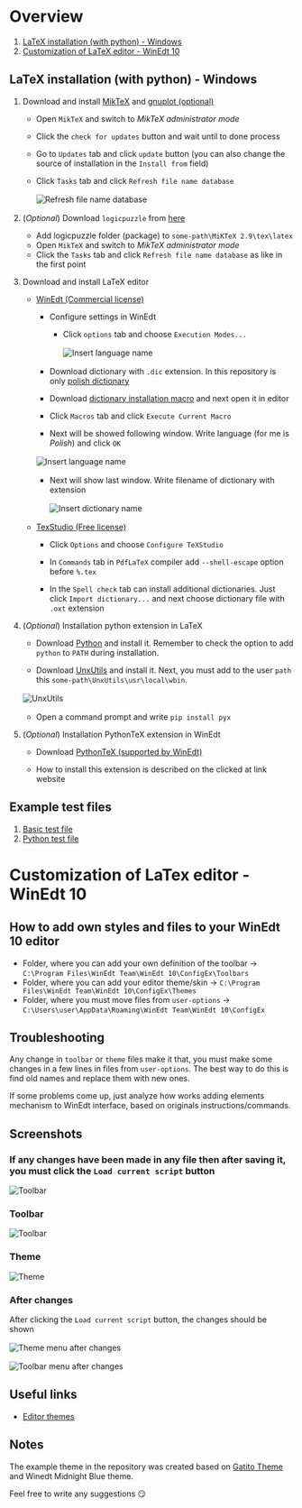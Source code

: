 # Overview

1. [LaTeX installation (with python) - Windows](latex/README.md)
2. [Customization of LaTeX editor - WinEdt 10](winedt/README.md)

## LaTeX installation (with python) - Windows

1. Download and install [MikTeX](https://miktex.org/download) and [gnuplot (optional)](https://sourceforge.net/projects/gnuplot/files/gnuplot/5.2.8/)
   - Open `MikTeX` and switch to *MikTeX administrator mode*

   - Click the `check for updates` button and wait until to done process

   - Go to `Updates` tab and click `update` button (you can also change the source of installation in the `Install from` field)

   - Click `Tasks` tab and click `Refresh file name database`
      <img style="margin: 1rem auto; display: block;" src="./install/images/miktex-refresh-name-databases.png" alt="Refresh file name database">

2. (*Optional*) Download `logicpuzzle` from [here](./packages/logicpuzzle)
   - Add logicpuzzle folder (package) to `some-path\MiKTeX 2.9\tex\latex`
   - Open `MikTeX` and switch to *MikTeX administrator mode*
   - Click the `Tasks` tab and click `Refresh file name database` as like in the first point

3. Download and install LaTeX editor
   - [WinEdt (Commercial license)](https://www.winedt.com/download.html)
     - Configure settings in WinEdt

       - Click `options` tab and choose `Execution Modes...`
         <img style="margin: 1rem auto; display: block;" src="./install/images/exec-mode-winedt10.png" alt="Insert language name">

     - Download dictionary with `.dic` extension. In this repository is only [polish dictionary](./dictionary/pl_huge.dic)

     - Download [dictionary installation macro](./dictionary/InstallDict.edt) and next open it in editor

     - Click `Macros` tab and click `Execute Current Macro`

     - Next will be showed following window. Write language (for me is *Polish*) and click `OK`
      <img style="margin: 1rem auto; display: block;" src="./install/images/language-name-dict-winedt.png" alt="Insert language name">

     - Next will show last window. Write filename of dictionary with extension
       <img style="margin: 1rem auto; display: block;" src="./install/images/dictionary-name-winedt.png" alt="Insert dictionary name">

   - [TexStudio (Free license)](https://www.texstudio.org/)
     - Click `Options` and choose `Configure TeXStudio`

     - In `Commands` tab in `PdfLaTeX` compiler add `--shell-escape` option before `%.tex`

     - In the `Spell check` tab can install additional dictionaries. Just click `Import dictionary...` and next choose dictionary file with `.oxt` extension

4. (*Optional*) Installation python extension in LaTeX
   - Download [Python](https://www.python.org/downloads/) and install it. Remember to check the option to add `python` to `PATH` during installation.

   - Download [UnxUtils](https://sourceforge.net/projects/unxutils/) and install it. Next, you must add to the user `path` this `some-path\UnxUtils\usr\local\wbin`.

   <img style="margin: 1rem auto; display: block;" src="./install/images/unx-utils-path.png" alt="UnxUtils">

   - Open a command prompt and write `pip install pyx`


5. (*Optional*) Installation PythonTeX extension in WinEdt
   - Download [PythonTeX (supported by WinEdt)](http://www.winedt.org/config/menus/PythonTeX.html)

   - How to install this extension is described on the clicked at link website

## Example test files

1. [Basic test file](./install/test-files/basic-test-file.tex)
2. [Python test file](./install/test-files/python-intersecting-rings.tex)

# Customization of LaTex editor - WinEdt 10

## How to add own styles and files to your WinEdt 10 editor

- Folder, where you can add your own definition of the toolbar &#8594; `C:\Program Files\WinEdt Team\WinEdt 10\ConfigEx\Toolbars`
- Folder, where you can add your editor theme/skin &#8594; `C:\Program Files\WinEdt Team\WinEdt 10\ConfigEx\Themes`
- Folder, where you must move files from `user-options` &#8594; `C:\Users\user\AppData\Roaming\WinEdt Team\WinEdt 10\ConfigEx`

## Troubleshooting

Any change in `toolbar` or `theme` files make it that, you must make some changes in a few lines in files from `user-options`.
The best way to do this is find old names and replace them with new ones.

If some problems come up, just analyze how works adding elements mechanism to WinEdt interface, based on originals instructions/commands.

## Screenshots

### If any changes have been made in any file then after saving it, you must click the `Load current script` button
<img style="margin: 1rem auto; display: block;" src="./winedt/images/winedt-changes-click.png" alt="Toolbar">

### Toolbar

<img style="margin: 1rem auto; display: block;" src="./winedt/images/toolbar-winedt.png" alt="Toolbar">

### Theme

<img style="margin: 1rem auto; display: block;" src="./winedt/images/theme-winedt.png" alt="Theme">

### After changes

After clicking the `Load current script` button, the changes should be shown

<img style="margin: 1rem auto; display: block;" src="./winedt/images/theme-menu-after-changes-winedt.png" alt="Theme menu after changes">
<img style="margin: 1rem auto; display: block;" src="./winedt/images/toolbar-menu-after-changes-winedt.png" alt="Toolbar menu after changes">


## Useful links

- [Editor themes](https://atomcorp.github.io/themes/)

## Notes

The example theme in the repository was created based on [Gatito Theme](https://github.com/pawelgrzybek/gatito-theme) and Winedt Midnight Blue theme.

Feel free to write any suggestions :smirk:

